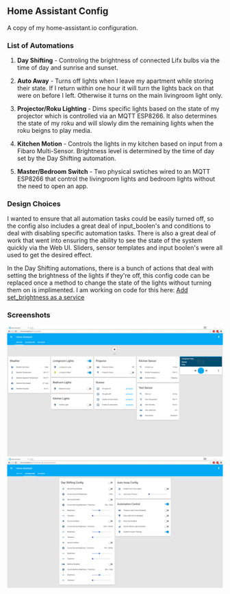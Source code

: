 ## Home Assistant Config

A copy of my home-assistant.io configuration.

### List of Automations
1) __Day Shifting__ - Controling the brightness of connected Lifx bulbs via the time of day and sunrise and sunset.

2) __Auto Away__ - Turns off lights when I leave my apartment while storing their state. If I return within one hour it will turn the lights back on that were on before I left. Otherwise it turns on the main livingroom light only.

3) __Projector/Roku Lighting__ - Dims specific lights based on the state of my projector which is controlled via an MQTT ESP8266. It also determines the state of my roku and will slowly dim the remaining lights when the roku beigns to play media.

4) __Kitchen Motion__ - Controls the lights in my kitchen based on input from a Fibaro Multi-Sensor. Brightness level is determined by the time of day set by the Day Shifting automation.

5) __Master/Bedroom Switch__ - Two physical swtiches wired to an MQTT ESP8266 that control the livingroom lights and bedroom lights without the need to open an app.

### Design Choices
I wanted to ensure that all automation tasks could be easily turned off, so the config also includes a great deal of input_boolen's and conditions to deal with disabling specific automation tasks. There is also a great deal of work that went into ensuring the ability to see the state of the system quickly via the Web UI. Sliders, sensor templates and input boolen's were all used to get the desired effect. 

In the Day Shifting automations, there is a bunch of actions that deal with setting the brightness of the lights if they're off, this config code can be replaced once a method to change the state of the lights without turning them on is implimented. I am working on code for this here: [Add set_brightness as a service](https://github.com/home-assistant/home-assistant/pull/2335)

### Screenshots
![Screenshots](Default_View.PNG)
![Screenshots](Automation_View.PNG)
